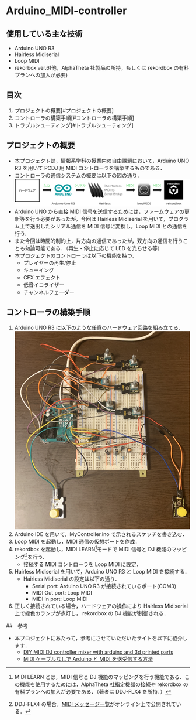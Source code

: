 # Arduino_MIDI-controller

## 使用している主な技術

- Arduino UNO R3
- Hairless Midiserial
- Loop MIDI
- rekorbox ver.6(他，AlphaTheta 社製品の所持，もしくは rekordbox の有料プランへの加入が必要)

## 目次

1. プロジェクトの概要[#プロジェクトの概要]
2. コントローラの構築手順[#コントローラの構築手順]
3. トラブルシューティング[#トラブルシューティング]

## プロジェクトの概要

- 本プロジェクトは，情報系学科の授業内の自由課題において，Arduino UNO R3 を用いて PCDJ 用 MIDI コントローラを構築するものである．
- コントローラの通信システムの概要は以下の図の通り．
  ![alt text](system.png)
- Arduino UNO から直接 MIDI 信号を送信するためには，ファームウェアの更新等を行う必要があったが，今回は Hairless Midiserial を用いて，プログラム上で送出したシリアル通信を MIDI 信号に変換し，Loop MIDI との通信を行う．
- また今回は時間的制約上，片方向の通信であったが，双方向の通信を行うことも勿論可能である．（再生・停止に応じて LED を光らせる等）
- 本プロジェクトのコントローラは以下の機能を持つ．
  - プレイヤーの再生/停止
  - キューイング
  - CFX エフェクト
  - 低音イコライザー
  - チャンネルフェーダー

## コントローラの構築手順

1. Arduino UNO R3 に以下のような任意のハードウェア回路を組み立てる．
   ![alt text](circuit.jpg)
2. Arduino IDE を用いて，MyController.ino で示されるスケッチを書き込む．
3. Loop MIDI を起動し，MIDI 通信の仮想ポートを作成．
4. rekordbox を起動し，MIDI LEARN[^1]モードで MIDI 信号と DJ 機能のマッピング[^2]を行う．
   - 接続する MIDI コントローラを Loop MIDI に設定．
5. Hairless Midiserial を用いて，Arduino UNO R3 と Loop MIDI を接続する．
   - Hairless Midiserial の設定は以下の通り．
     - Serial port: Arduino UNO R3 が接続されているポート(COM3)
     - MIDI Out port: Loop MIDI
     - MIDI In port: Loop MIDI
6. 正しく接続されている場合，ハードウェアの操作により Hairless Midiserial 上で緑色のランプが点灯し， rekordbox の DJ 機能が制御される．

[^1]: MIDI LEARN とは，MIDI 信号と DJ 機能のマッピングを行う機能である．この機能を使用するためには，AlphaTheta 社指定機器の接続や rekordbox の有料プランへの加入が必要である．（著者は DDJ-FLX4 を所持．）
[^2]: DDJ-FLX4 の場合，[MIDI メッセージ一覧](https://www.pioneerdj.com/-/media/pioneerdj/software-info/controller/ddj-flx4/ddj-flx4_midi_message_list_j1.pdf)がオンライン上で公開されている．

##　参考

- 本プロジェクトにあたって，参考にさせていただいたサイトを以下に紹介します．
  - [DIY MIDI DJ controller mixer with arduino and 3d printed parts](https://www.youtube.com/watch?v=Z1Fl6ekkipE)
  - [MIDI ケーブルなしで Arduino と MIDI を送受信する方法](http://spinelify.blog.fc2.com/blog-entry-83.html)
